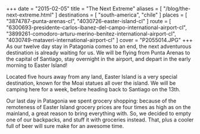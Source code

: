 +++
date    = "2015-02-05"
title   = "The Next Extreme"
aliases = [ "/blog/the-next-extreme.html" ]
destinations = [ "south-america", "chile" ]
places  = [ "3874787-punta-arenas-cl", "4030726-easter-island-cl" ]
route   = [
  "6300693-presidente-carlos-ibanez-del-campo-international-airport-cl",
  "3899261-comodoro-arturu-merino-benitez-international-airport-cl",
  "4030749-mataveri-international-airport-cl"
]
cover = "P2055014.JPG"
+++
As our twelve day stay in Patagonia comes to an end, the next adventurous destination is already waiting for us. We will be flying from Punta Arenas to the capital of Santiago, stay overnight in the airport, and depart in the early morning to Easter Island!
<!--more-->

Located five hours away from any land, Easter Island is a very special destination, known for the Moai statues all over the island. We will be camping here for a week, before heading back to Santiago on the 13th.

Our last day in Patagonia we spent grocery shopping: because of the remoteness of Easter Island grocery prices are four times as high as on the mainland, a great reason to bring everything with. So, we decided to empty one of our backpacks, and stuff it with groceries instead. That, plus a cooler full of beer will sure make for an awesome time.